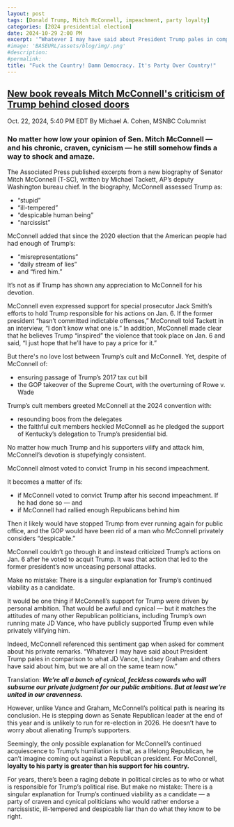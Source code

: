 ```yaml
---
layout: post
tags: [Donald Trump, Mitch McConnell, impeachment, party loyalty]
categories: [2024 presidential election]
date: 2024-10-29 2:00 PM
excerpt: '“Whatever I may have said about President Trump pales in comparison to what JD Vance, Lindsey Graham and others have said about him, but we are all on the same team now.”'
#image: 'BASEURL/assets/blog/img/.png'
#description:
#permalink:
title: "Fuck the Country! Damn Democracy. It's Party Over Country!"
---
```



## [New book reveals Mitch McConnell's criticism of Trump behind closed doors](https://www.msnbc.com/opinion/msnbc-opinion/mitch-mcconnell-biography-trump-jack-smith-election-rcna176456)

Oct. 22, 2024, 5:40 PM EDT
By Michael A. Cohen, MSNBC Columnist

### No matter how low your opinion of Sen. Mitch McConnell — and his chronic, craven, cynicism — he still somehow finds a way to shock and amaze.

The Associated Press published excerpts from a new biography of Senator Mitch McConnell (T-SC), written by Michael Tackett, AP’s deputy Washington bureau chief. In the biography, McConnell assessed Trump as:

- “stupid”
- “ill-tempered”
- “despicable human being”
- “narcissist”

McConnell added that since the 2020 election that the American people had had enough of Trump’s:

- “misrepresentations”
- “daily stream of lies”
- and “fired him.”

It’s not as if Trump has shown any appreciation to McConnell for his devotion.

McConnell even expressed support for special prosecutor Jack Smith’s efforts to hold Trump responsible for his actions on Jan. 6. If the former president “hasn’t committed indictable offenses,” McConnell told Tackett in an interview, “I don’t know what one is.” In addition, McConnell made clear that he believes Trump “inspired” the violence that took place on Jan. 6 and said, “I just hope that he’ll have to pay a price for it.”

But there's no love lost between Trump’s cult and McConnell. Yet, despite of McConnell of:

- ensuring passage of Trump’s 2017 tax cut bill
- the GOP takeover of the Supreme Court, with the overturning of Rowe v. Wade

Trump’s cult members greeted McConnell at the 2024 convention with:

- resounding boos from the delegates
- the faithful cult members heckled McConnell as he pledged the support of Kentucky’s delegation to Trump’s presidential bid. 

No matter how much Trump and his supporters vilify and attack him, McConnell’s devotion is stupefyingly consistent. 

McConnell almost voted to convict Trump in his second impeachment. 

It becomes a matter of ifs:

- if McConnell voted to convict Trump after his second impeachment. If he had done so — and 
- if McConnell had rallied enough Republicans behind him

Then it likely would have stopped Trump from ever running again for public office, and the GOP would have been rid of a man who McConnell privately considers “despicable.”

McConnell couldn’t go through it and instead criticized Trump’s actions on Jan. 6 after he voted to acquit Trump. It was that action that led to the former president’s now unceasing personal attacks.

Make no mistake: There is a singular explanation for Trump’s continued viability as a candidate.

It would be one thing if McConnell’s support for Trump were driven by personal ambition. That would be awful and cynical — but it matches the attitudes of many other Republican politicians, including Trump’s own running mate JD Vance, who have publicly supported Trump even while privately vilifying him. 

Indeed, McConnell referenced this sentiment gap when asked for comment about his private remarks. “Whatever I may have said about President Trump pales in comparison to what JD Vance, Lindsey Graham and others have said about him, but we are all on the same team now.”

Translation: ***We’re all a bunch of cynical, feckless cowards who will subsume our private judgment for our public ambitions. But at least we’re united in our cravenness.***

However, unlike Vance and Graham, McConnell’s political path is nearing its conclusion. He is stepping down as Senate Republican leader at the end of this year and is unlikely to run for re-election in 2026. He doesn’t have to worry about alienating Trump’s supporters. 
 
Seemingly, the only possible explanation for McConnell’s continued acquiescence to Trump’s humiliation is that, as a lifelong Republican, he can’t imagine coming out against a Republican president. For McConnell, **loyalty to his party is greater than his support for his country.** 

For years, there’s been a raging debate in political circles as to who or what is responsible for Trump’s political rise. But make no mistake: There is a singular explanation for Trump’s continued viability as a candidate — a party of craven and cynical politicians who would rather endorse a narcissistic, ill-tempered and despicable liar than do what they know to be right.

